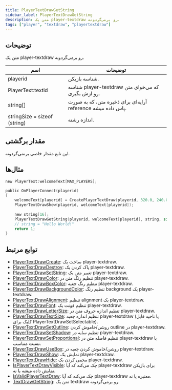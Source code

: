 ```yaml
---
title: PlayerTextDrawGetString
sidebar_label: PlayerTextDrawGetString
description: متن یک player-textdraw رو برمی‌گردونه.
tags: ["player", "textdraw", "playertextdraw"]
---
```


<VersionWarn version='omp v1.1.0.2612' />

## توضیحات

متن یک player-textdraw رو برمی‌گردونه.

| اسم                         | توضیحات                                                 |
| ---------------------------- | ----------------------------------------------------------- |
| playerid                     | شناسه بازیکن.                                       |
| PlayerText:textid            | شناسه player-textdraw که می‌خوای متن رو ازش بگیری.           |
| string[]                     | آرایه‌ای برای ذخیره متن، که به صورت reference پاس داده میشه. |
| stringSize = sizeof (string) | اندازه رشته.                                     |

## مقدار برگشتی

این تابع مقدار خاصی برنمی‌گردونه.

## مثال‌ها

```c
new PlayerText:welcomeText[MAX_PLAYERS];

public OnPlayerConnect(playerid)
{
	welcomeText[playerid] = CreatePlayerTextDraw(playerid, 320.0, 240.0, "Hello World!");
	PlayerTextDrawShow(playerid, welcomeText[playerid]);
	
	new string[16];
	PlayerTextDrawGetString(playerid, welcomeText[playerid], string, sizeof(string));
	// string = "Hello World!"
	return 1;
}
```

## توابع مرتبط

- [PlayerTextDrawCreate](PlayerTextDrawCreate): ساخت یک player-textdraw.
- [PlayerTextDrawDestroy](PlayerTextDrawDestroy): پاک کردن یک player-textdraw.
- [PlayerTextDrawSetString](PlayerTextDrawSetString): تغییر متن یک player-textdraw.
- [PlayerTextDrawColor](PlayerTextDrawColor): تنظیم رنگ متن در player-textdraw.
- [PlayerTextDrawBoxColor](PlayerTextDrawBoxColor): تنظیم رنگ جعبه player-textdraw.
- [PlayerTextDrawBackgroundColor](PlayerTextDrawBackgroundColor): تنظیم رنگ background یک player-textdraw.
- [PlayerTextDrawAlignment](PlayerTextDrawAlignment): تنظیم alignment یک player-textdraw.
- [PlayerTextDrawFont](PlayerTextDrawFont): تنظیم فونت یک player-textdraw.
- [PlayerTextDrawLetterSize](PlayerTextDrawLetterSize): تنظیم اندازه حروف متن در player-textdraw.
- [PlayerTextDrawTextSize](PlayerTextDrawTextSize): تنظیم اندازه جعبه player-textdraw (یا ناحیه قابل کلیک برای PlayerTextDrawSetSelectable).
- [PlayerTextDrawSetOutline](PlayerTextDrawSetOutline): روشن/خاموش کردن outline در player-textdraw.
- [PlayerTextDrawSetShadow](PlayerTextDrawSetShadow): تنظیم سایه در player-textdraw.
- [PlayerTextDrawSetProportional](PlayerTextDrawSetProportional): تنظیم فاصله متن در player-textdraw با نسبت متناسب.
- [PlayerTextDrawUseBox](PlayerTextDrawUseBox): روشن/خاموش کردن جعبه در player-textdraw.
- [PlayerTextDrawShow](PlayerTextDrawShow): نمایش یک player-textdraw.
- [PlayerTextDrawHide](PlayerTextDrawHide): مخفی کردن یک player-textdraw.
- [IsPlayerTextDrawVisible](IsPlayerTextDrawVisible): چک می‌کنه که آیا player-textdraw برای بازیکن نمایش داده میشه یا نه.
- [IsValidPlayerTextDraw](IsValidPlayerTextDraw): چک می‌کنه که آیا player-textdraw معتبره یا نه.
- [TextDrawGetString](TextDrawGetString): متن یک textdraw رو برمی‌گردونه.